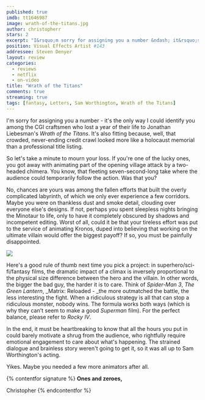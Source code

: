 ```yaml
---
published: true
imdb: tt1646987
image: wrath-of-the-titans.jpg
author: christopherr
stars: 2
excerpt: "I&rsquo;m sorry for assigning you a number &ndash; it&rsquo;s the only way I could identify you among the CGI craftsmen who lost a year of their life to Jonathan Liebesman&rsquo;s <em>Wrath of the Titans</em>. It&rsquo;s also fitting because, well, that crowded, never-ending credit crawl looked more like a holocaust memorial than a professional title listing."
position: Visual Effects Artist #143
addressee: Steven Denyer
layout: review
categories:
  - reviews
  - netflix
  - on-video
title: "Wrath of the Titans"
comments: true
streaming: true
tags: [fantasy, Letters, Sam Worthington, Wrath of the Titans]
---
```

I'm sorry for assigning you a number - it's the only way I could identify you among the CGI craftsmen who lost a year of their life to Jonathan Liebesman's _Wrath of the Titans_. It's also fitting because, well, that crowded, never-ending credit crawl looked more like a holocaust memorial than a professional title listing.

So let's take a minute to mourn your loss. If you're one of the lucky ones, you got away with animating part of the opening village attack by a two-headed chimera. You know, that fleeting seven-second-long take where the audience could temporarily follow the action. Was that you?

No, chances are yours was among the fallen efforts that built the overly complicated labyrinth, of which we only ever experience a few corridors. Maybe you were on thankless dust and smoke detail, clouding over everyone else's designs. If not, perhaps you spent sleepless nights bringing the Minotaur to life, only to have it completely obscured by shadows and incompetent editing. Worst of all, could it be that your tireless effort was put to the service of animating Kronos, duped into believing that working on the ultimate villain would offer the biggest payoff? If so, you must be painfully disappointed.

![][1]

   [1]: http://static.squarespace.com/static/5005f6bcc4aa41161b33e89e/5329cf1fe4b07c068ebf74de/5329cf1fe4b07c068ebf7bb4/1336797757777/wrathofthetitans-2.jpg

Here's a good rule of thumb next time you pick a project: in superhero/sci-fi/fantasy films, the dramatic impact of a climax is inversely proportional to the physical size difference between the hero and the villain. In other words, the bigger the bad guy, the harder it is to care. Think of _Spider-Man 3_, _The Green Lantern_, _Matrix: Reloaded - _the more outmatched the battle, the less interesting the fight. When a ridiculous strategy is all that can stop a ridiculous monster, nobody wins. The formula works both ways (which is why they can't seem to make a good _Superman_ film). For the perfect balance, please refer to _Rocky IV_.

In the end, it must be heartbreaking to know that all the hours you put in could barely motivate a shrug from the audience, who rightfully require emotional engagement to care about what's happening. The strained dialogue and brainless story weren't going to get it, so it was all up to Sam Worthington's acting.

Yikes. Maybe you needed a few more animators after all.

{% contentfor signature %}
**Ones and zeroes,**

Christopher
{% endcontentfor %}